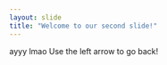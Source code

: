 ```yaml
---
layout: slide
title: "Welcome to our second slide!"
---
```

ayyy lmao
Use the left arrow to go back!
